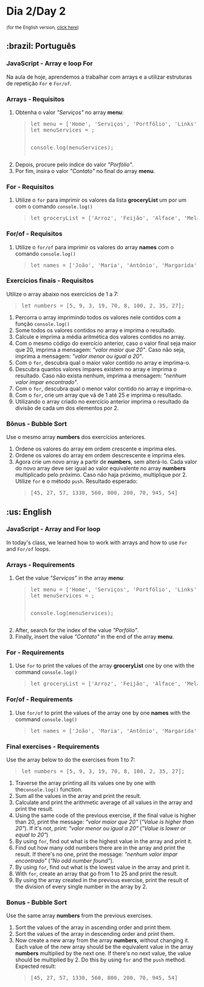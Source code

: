 # Dia 2/Day 2

<small>(for the English version, <a href="#en">click here</a>)</small>

<h2>:brazil: Português</h2>
<h3>JavaScript - Array e loop For</h3>
<p>Na aula de hoje, aprendemos a trabalhar com arrays e a utilizar estruturas de repetição <code>For</code> e <code>For/of</code>.</p>
<h3>Arrays - Requisitos</h3>
<ol>
  <li>Obtenha o valor <em>"Serviços"</em> no array <strong>menu</strong>:
    <blockquote>
      <pre>
let menu = ['Home', 'Serviços', 'Portfólio', 'Links'];
let menuServices = ;

console.log(menuServices);
</pre>
    </blockquote>
  </li>
  <li>Depois, procure pelo índice do valor <em>"Porfólio"</em>.</li>
  <li>Por fim, insira o valor <em>"Contato"</em> no final do array <strong>menu</strong>.</li>
</ol>
<h3>For - Requisitos</h3>
<ol>
  <li>Utilize o <code>for</code> para imprimir os valores da lista <strong>groceryList</strong> um por um com o comando <code>console.log()</code>
    <blockquote>
<pre>let groceryList = ['Arroz', 'Feijão', 'Alface', 'Melancia'];</pre>  
    </blockquote>
  </li>
</ol>
<h3>For/of - Requisitos</h3>
<ol>
  <li>Utilize o <code>for/of</code> para imprimir os valores do array <strong>names</strong> com o comando <code>console.log()</code>
    <blockquote>
<pre>let names = ['João', 'Maria', 'Antônio', 'Margarida'];</pre>
    </blockquote>
  </li>
</ol>
<h3>Exercícios finais - Requisitos</h3>
<p>Utilize o array abaixo nos exercícios de 1 a 7:</p>
<blockquote>
<pre>let numbers = [5, 9, 3, 19, 70, 8, 100, 2, 35, 27];</pre>
</blockquote>
<ol>
  <li>Percorra o array imprimindo todos os valores nele contidos com a função <code>console.log()</code></li>
  <li>Some todos os valores contidos no array e imprima o resultado.</li>
  <li>Calcule e imprima a média aritmética dos valores contidos no array.</li>
  <li>Com o mesmo código do exercício anterior, caso o valor final seja maior que 20, imprima a mensagem: <em>"valor maior que 20"</em>. Caso não seja, imprima a mensagem: <em>"valor menor ou igual a 20"</em>.</li>
  <li>Com o <code>for</code>, descubra qual o maior valor contido no array e imprima-o.</li>
  <li>Descubra quantos valores ímpares existem no array e imprima o resultado. Caso não exista nenhum, imprima a mensagem: <em>"nenhum valor ímpar encontrado"</em>.</li>
  <li>Com o <code>for</code>, descubra qual o menor valor contido no array e imprima-o.</li>
  <li>Com o <code>for</code>, crie um array que vá de 1 até 25 e imprima o resultado.</li>
  <li>Utilizando o array criado no exercício anterior imprima o resultado da divisão de cada um dos elementos por 2.</li>
</ol>
<h3>Bônus - Bubble Sort</h3>
<p>Use o mesmo array <strong>numbers</strong> dos exercícios anteriores.</p>
<ol>
  <li>Ordene os valores do array em ordem crescente e imprima eles.</li>
  <li>Ordene os valores do array em ordem descrescente e imprima eles.</li>
  <li>Agora crie um novo array a partir de <strong>numbers</strong>, sem alterá-lo. Cada valor do novo array deve ser igual ao valor equivalente no array <strong>numbers</strong> multiplicado pelo próximo. Caso não haja próximo, multiplique por 2. Utilize <code>for</code> e o método <code>push</code>. Resultado esperado:</li>
    <blockquote>
<pre>[45, 27, 57, 1330, 560, 800, 200, 70, 945, 54]</pre>
    </blockquote>
</ol>

<h2 id="en">:us: English</h2>
<h3>JavaScript - Array and For loop</h3>
<p>In today's class, we learned how to work with arrays and how to use <code>For</code> and <code>For/of</code> loops.</p>
<h3>Arrays - Requirements</h3>
<ol>
  <li>Get the value <em>"Serviços"</em> in the array <strong>menu</strong>:
    <blockquote>
      <pre>
let menu = ['Home', 'Serviços', 'Portfólio', 'Links'];
let menuServices = ;

console.log(menuServices);
</pre>
    </blockquote>
  </li>
  <li>After, search for the index of the value <em>"Porfólio"</em>.</li>
  <li>Finally, insert the value <em>"Contato"</em> in the end of the array <strong>menu</strong>.</li>
</ol>
<h3>For - Requirements</h3>
<ol>
  <li>Use <code>for</code> to print the values of the array <strong>groceryList</strong> one by one with the command <code>console.log()</code>
    <blockquote>
<pre>let groceryList = ['Arroz', 'Feijão', 'Alface', 'Melancia'];</pre>  
    </blockquote>
  </li>
</ol>
<h3>For/of - Requirements</h3>
<ol>
  <li>Use <code>for/of</code> to print the values of the array one by one <strong>names</strong> with the command <code>console.log()</code>
    <blockquote>
<pre>let names = ['João', 'Maria', 'Antônio', 'Margarida'];</pre>
    </blockquote>
  </li>
</ol>
<h3>Final exercises - Requirements</h3>
<p>Use the array below to do the exercises from 1 to 7:</p>
<blockquote>
<pre>let numbers = [5, 9, 3, 19, 70, 8, 100, 2, 35, 27];</pre>
</blockquote>
<ol>
  <li>Traverse the array printing all its values one by one with the<code>console.log()</code> function.</li>
  <li>Sum all the values in the array and print the result.</li>
  <li>Calculate and print the arithmetic average of all values in the array and print the result.</li>
  <li>Using the same code of the previous exercise, if the final value is higher than 20, print the message: <em>"valor maior que 20"</em> (<em>"Value is higher than 20"</em>). If it's not, print: <em>"valor menor ou igual a 20"</em> (<em>"Value is lower or equal to 20"</em>)</li>
  <li>By using <code>for</code>, find out what is the highest value in the array and print it.</li>
  <li>Find out how many odd numbers there are in the array and print the result. If there's no one, print the message: <em>"nenhum valor ímpar encontrado"</em> (<em>"No odd number found"</em>).</li>
  <li>By using <code>for</code>, find out what is the lowest value in the array and print it.</li>
  <li>With <code>for</code>, create an array that go from 1 to 25 and print the result.</li>
  <li>By using the array created in the previous exercise, print the result of the division of every single number in the array by 2.</li>
</ol>
<h3>Bonus - Bubble Sort</h3>
<p>Use the same array <strong>numbers</strong> from the previous exercises.</p>
<ol>
  <li>Sort the values of the array in ascending order and print them.</li>
  <li>Sort the values of the array in descending order and print them.</li>
  <li>Now create a new array from the array <strong>numbers</strong>, without changing it. Each value of the new array should be the equivalent value in the array <strong>numbers</strong> multiplied by the next one. If there's no next value, the value should be multiplied by 2. Do this by using <code>for</code> and the <code>push</code> method. Expected result:</li>
    <blockquote>
<pre>[45, 27, 57, 1330, 560, 800, 200, 70, 945, 54]</pre>
    </blockquote>
</ol>